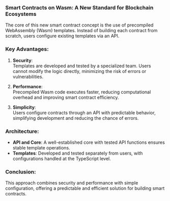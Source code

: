 ### Smart Contracts on Wasm: A New Standard for Blockchain Ecosystems

The core of this new smart contract concept is the use of precompiled WebAssembly (Wasm) templates. Instead of building each contract from scratch, users configure existing templates via an API.

### Key Advantages:

1. **Security**:  
   Templates are developed and tested by a specialized team. Users cannot modify the logic directly, minimizing the risk of errors or vulnerabilities.

2. **Performance**:  
   Precompiled Wasm code executes faster, reducing computational overhead and improving smart contract efficiency.

3. **Simplicity**:  
   Users configure contracts through an API with predictable behavior, simplifying development and reducing the chance of errors.

### Architecture:
- **API and Core**: A well-established core with tested API functions ensures stable template operations.
- **Templates**: Developed and tested separately from users, with configurations handled at the TypeScript level.

### Conclusion:
This approach combines security and performance with simple configuration, offering a predictable and efficient solution for building smart contracts.